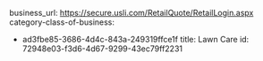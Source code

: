 business_url: https://secure.usli.com/RetailQuote/RetailLogin.aspx
category-class-of-business:
  - ad3fbe85-3686-4d4c-843a-249319ffce1f
title: Lawn Care
id: 72948e03-f3d6-4d67-9299-43ec79ff2231
